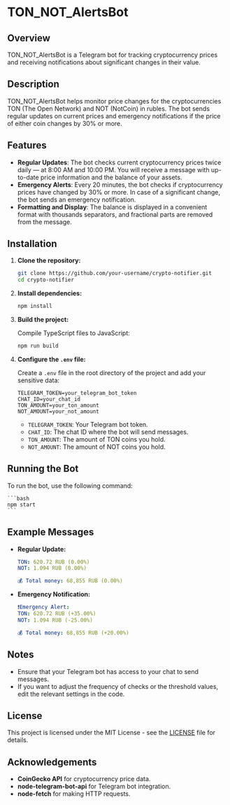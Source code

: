 # TON_NOT_AlertsBot

## Overview

TON_NOT_AlertsBot is a Telegram bot for tracking cryptocurrency prices and receiving notifications about significant changes in their value.

## Description

TON_NOT_AlertsBot helps monitor price changes for the cryptocurrencies TON (The Open Network) and NOT (NotCoin) in rubles. The bot sends regular updates on current prices and emergency notifications if the price of either coin changes by 30% or more.

## Features

-   **Regular Updates**: The bot checks current cryptocurrency prices twice daily — at 8:00 AM and 10:00 PM. You will receive a message with up-to-date price information and the balance of your assets.
-   **Emergency Alerts**: Every 20 minutes, the bot checks if cryptocurrency prices have changed by 30% or more. In case of a significant change, the bot sends an emergency notification.
-   **Formatting and Display**: The balance is displayed in a convenient format with thousands separators, and fractional parts are removed from the message.

## Installation

1. **Clone the repository:**

    ```bash
    git clone https://github.com/your-username/crypto-notifier.git
    cd crypto-notifier
    ```

2. **Install dependencies:**

    ```bash
    npm install
    ```

3. **Build the project:**

    Compile TypeScript files to JavaScript:

    ```bash
    npm run build
    ```

4. **Configure the `.env` file:**

    Create a `.env` file in the root directory of the project and add your sensitive data:

    ```env
    TELEGRAM_TOKEN=your_telegram_bot_token
    CHAT_ID=your_chat_id
    TON_AMOUNT=your_ton_amount
    NOT_AMOUNT=your_not_amount
    ```

    - `TELEGRAM_TOKEN`: Your Telegram bot token.
    - `CHAT_ID`: The chat ID where the bot will send messages.
    - `TON_AMOUNT`: The amount of TON coins you hold.
    - `NOT_AMOUNT`: The amount of NOT coins you hold.

## Running the Bot

To run the bot, use the following command:

    ```bash
    npm start
    ```

## Example Messages

-   **Regular Update:**

    ```yaml
    TON: 620.72 RUB (0.00%)
    NOT: 1.094 RUB (0.00%)

    💰 Total money: 68,855 RUB (0.00%)
    ```

-   **Emergency Notification:**

    ```yaml
    ❗️Emergency Alert:
    TON: 620.72 RUB (+35.00%)
    NOT: 1.094 RUB (-25.00%)

    💰 Total money: 68,855 RUB (+20.00%)
    ```

## Notes

-   Ensure that your Telegram bot has access to your chat to send messages.
-   If you want to adjust the frequency of checks or the threshold values, edit the relevant settings in the code.

## License

This project is licensed under the MIT License - see the [LICENSE](LICENSE) file for details.

## Acknowledgements

-   **CoinGecko API** for cryptocurrency price data.
-   **node-telegram-bot-api** for Telegram bot integration.
-   **node-fetch** for making HTTP requests.
